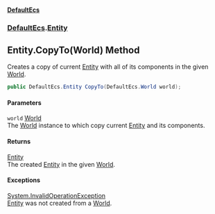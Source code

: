 #### [DefaultEcs](index.md 'index')
### [DefaultEcs](index.md#DefaultEcs 'DefaultEcs').[Entity](Entity.md 'DefaultEcs.Entity')
## Entity.CopyTo(World) Method
Creates a copy of current [Entity](Entity.md 'DefaultEcs.Entity') with all of its components in the given [World](World.md 'DefaultEcs.World').  
```csharp
public DefaultEcs.Entity CopyTo(DefaultEcs.World world);
```
#### Parameters
<a name='DefaultEcs_Entity_CopyTo(DefaultEcs_World)_world'></a>
`world` [World](World.md 'DefaultEcs.World')  
The [World](World.md 'DefaultEcs.World') instance to which copy current [Entity](Entity.md 'DefaultEcs.Entity') and its components.
  
#### Returns
[Entity](Entity.md 'DefaultEcs.Entity')  
The created [Entity](Entity.md 'DefaultEcs.Entity') in the given [World](World.md 'DefaultEcs.World').
#### Exceptions
[System.InvalidOperationException](https://docs.microsoft.com/en-us/dotnet/api/System.InvalidOperationException 'System.InvalidOperationException')  
[Entity](Entity.md 'DefaultEcs.Entity') was not created from a [World](World.md 'DefaultEcs.World').
